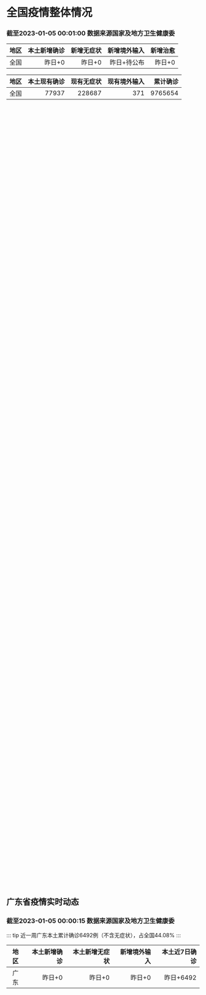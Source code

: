 
# 全国疫情整体情况
### 截至2023-01-05 00:01:00 数据来源国家及地方卫生健康委

|地区|本土新增确诊|新增无症状|新增境外输入|新增治愈|
|:--:|---:|---:|---:|---:|
|全国|昨日+0|昨日+0|昨日+待公布|昨日+0|

|地区|本土现有确诊|现有无症状|现有境外输入|累计确诊|
|:--:|---:|---:|---:|---:|
|全国|77937|228687|371|9765654|

<ChinaMap :dataList="dataList" :title="title"/>

<div id="chinaDayModify" style="width:100%;height:500px;margin-bottom:10px;"></div>
<div id="chinaAddHistoryData" style="width:100%;height:500px;margin-bottom:10px;"></div>
<div id="chinaNowHistoryData" style="width:100%;height:500px;margin-bottom:10px;"></div>
<div id="chinaTotalHistoryData" style="width:100%;height:500px;margin-bottom:10px;"></div>


## 广东省疫情实时动态
### 截至2023-01-05 00:00:15 数据来源国家及地方卫生健康委

::: tip 近一周广东本土累计确诊6492例（不含无症状），占全国44.08%
:::

|地区|本土新增确诊|本土新增无症状|新增境外输入|本土近7日确诊|
|:--:|---:|---:|---:|---:|
|广东|昨日+0|昨日+0|昨日+0|昨日+6492|

<div id="guangdongModify" style="width:100%;height:500px;margin-bottom:10px;"></div>
<div id="guangdongTotalHistory" style="width:100%;height:500px;margin-bottom:10px;"></div>
<div id="guangzhouModifyHistory" style="width:100%;height:500px;margin-bottom:10px;"></div>


<script>
import * as echarts from 'echarts'
export default {
  data(){
    return {
      title: '新增本土确诊',
      dataList: [{name: '台湾', value: 0, addList: []},{name: '香港', value: 0, addList: []},{name: '广东', value: 0, addList: []},{name: '湖北', value: 0, addList: []},{name: '上海', value: 0, addList: []},{name: '吉林', value: 0, addList: []},{name: '四川', value: 0, addList: []},{name: '重庆', value: 0, addList: []},{name: '福建', value: 0, addList: []},{name: '海南', value: 0, addList: []},{name: '河南', value: 0, addList: []},{name: '北京', value: 0, addList: []},{name: '内蒙古', value: 0, addList: []},{name: '云南', value: 0, addList: []},{name: '浙江', value: 0, addList: []},{name: '陕西', value: 0, addList: []},{name: '黑龙江', value: 0, addList: []},{name: '山西', value: 0, addList: []},{name: '山东', value: 0, addList: []},{name: '湖南', value: 0, addList: []},{name: '江苏', value: 0, addList: []},{name: '广西', value: 0, addList: []},{name: '天津', value: 0, addList: []},{name: '辽宁', value: 0, addList: []},{name: '河北', value: 0, addList: []},{name: '澳门', value: 0, addList: []},{name: '新疆', value: 0, addList: []},{name: '江西', value: 0, addList: []},{name: '贵州', value: 0, addList: []},{name: '安徽', value: 0, addList: []},{name: '甘肃', value: 0, addList: []},{name: '西藏', value: 0, addList: []},{name: '青海', value: 0, addList: []},{name: '宁夏', value: 0, addList: []},{name: '南海诸岛', value: 0, addList: []}]
    }
  },
  mounted () {
    const themeObj = {"color":["#2ec7c9","#b6a2de","#5ab1ef","#ffb980","#d87a80","#8d98b3","#e5cf0d","#97b552","#95706d","#dc69aa","#07a2a4","#9a7fd1","#588dd5","#f5994e","#c05050","#59678c","#c9ab00","#7eb00a","#6f5553","#c14089"],"backgroundColor":"rgba(0,0,0,0)","textStyle":{},"title":{"textStyle":{"color":"#008acd"},"subtextStyle":{"color":"#aaaaaa"}},"line":{"itemStyle":{"borderWidth":1},"lineStyle":{"width":2},"symbolSize":3,"symbol":"emptyCircle","smooth":true},"radar":{"itemStyle":{"borderWidth":1},"lineStyle":{"width":2},"symbolSize":3,"symbol":"emptyCircle","smooth":true},"bar":{"itemStyle":{"barBorderWidth":0,"barBorderColor":"#ccc"}},"pie":{"itemStyle":{"borderWidth":0,"borderColor":"#ccc"}},"scatter":{"itemStyle":{"borderWidth":0,"borderColor":"#ccc"}},"boxplot":{"itemStyle":{"borderWidth":0,"borderColor":"#ccc"}},"parallel":{"itemStyle":{"borderWidth":0,"borderColor":"#ccc"}},"sankey":{"itemStyle":{"borderWidth":0,"borderColor":"#ccc"}},"funnel":{"itemStyle":{"borderWidth":0,"borderColor":"#ccc"}},"gauge":{"itemStyle":{"borderWidth":0,"borderColor":"#ccc"}},"candlestick":{"itemStyle":{"color":"#d87a80","color0":"#2ec7c9","borderColor":"#d87a80","borderColor0":"#2ec7c9","borderWidth":1}},"graph":{"itemStyle":{"borderWidth":0,"borderColor":"#ccc"},"lineStyle":{"width":1,"color":"#aaaaaa"},"symbolSize":3,"symbol":"emptyCircle","smooth":true,"color":["#2ec7c9","#b6a2de","#5ab1ef","#ffb980","#d87a80","#8d98b3","#e5cf0d","#97b552","#95706d","#dc69aa","#07a2a4","#9a7fd1","#588dd5","#f5994e","#c05050","#59678c","#c9ab00","#7eb00a","#6f5553","#c14089"],"label":{"color":"#eeeeee"}},"map":{"itemStyle":{"areaColor":"#dddddd","borderColor":"#eeeeee","borderWidth":0.5},"label":{"color":"#d87a80"},"emphasis":{"itemStyle":{"areaColor":"rgba(254,153,78,1)","borderColor":"#444","borderWidth":1},"label":{"color":"rgb(100,0,0)"}}},"geo":{"itemStyle":{"areaColor":"#dddddd","borderColor":"#eeeeee","borderWidth":0.5},"label":{"color":"#d87a80"},"emphasis":{"itemStyle":{"areaColor":"rgba(254,153,78,1)","borderColor":"#444","borderWidth":1},"label":{"color":"rgb(100,0,0)"}}},"categoryAxis":{"axisLine":{"show":true,"lineStyle":{"color":"#008acd"}},"axisTick":{"show":true,"lineStyle":{"color":"#333"}},"axisLabel":{"show":true,"color":"#333"},"splitLine":{"show":false,"lineStyle":{"color":["#eee"]}},"splitArea":{"show":false,"areaStyle":{"color":["rgba(250,250,250,0.3)","rgba(200,200,200,0.3)"]}}},"valueAxis":{"axisLine":{"show":true,"lineStyle":{"color":"#008acd"}},"axisTick":{"show":true,"lineStyle":{"color":"#333"}},"axisLabel":{"show":true,"color":"#333"},"splitLine":{"show":true,"lineStyle":{"color":["#eee"]}},"splitArea":{"show":true,"areaStyle":{"color":["rgba(250,250,250,0.3)","rgba(200,200,200,0.3)"]}}},"logAxis":{"axisLine":{"show":true,"lineStyle":{"color":"#008acd"}},"axisTick":{"show":true,"lineStyle":{"color":"#333"}},"axisLabel":{"show":true,"color":"#333"},"splitLine":{"show":true,"lineStyle":{"color":["#eee"]}},"splitArea":{"show":true,"areaStyle":{"color":["rgba(250,250,250,0.3)","rgba(200,200,200,0.3)"]}}},"timeAxis":{"axisLine":{"show":true,"lineStyle":{"color":"#008acd"}},"axisTick":{"show":true,"lineStyle":{"color":"#333"}},"axisLabel":{"show":true,"color":"#333"},"splitLine":{"show":true,"lineStyle":{"color":["#eee"]}},"splitArea":{"show":false,"areaStyle":{"color":["rgba(250,250,250,0.3)","rgba(200,200,200,0.3)"]}}},"toolbox":{"iconStyle":{"borderColor":"#2ec7c9"},"emphasis":{"iconStyle":{"borderColor":"#18a4a6"}}},"legend":{"textStyle":{"color":"#333333"}},"tooltip":{"axisPointer":{"lineStyle":{"color":"#008acd","width":"1"},"crossStyle":{"color":"#008acd","width":"1"}}},"timeline":{"lineStyle":{"color":"#008acd","width":1},"itemStyle":{"color":"#008acd","borderWidth":1},"controlStyle":{"color":"#008acd","borderColor":"#008acd","borderWidth":0.5},"checkpointStyle":{"color":"#2ec7c9","borderColor":"#2ec7c9"},"label":{"color":"#008acd"},"emphasis":{"itemStyle":{"color":"#a9334c"},"controlStyle":{"color":"#008acd","borderColor":"#008acd","borderWidth":0.5},"label":{"color":"#008acd"}}},"visualMap":{"color":["#5ab1ef","#e0ffff"]},"dataZoom":{"backgroundColor":"rgba(47,69,84,0)","dataBackgroundColor":"#efefff","fillerColor":"rgba(182,162,222,0.2)","handleColor":"#008acd","handleSize":"100%","textStyle":{"color":"#333333"}},"markPoint":{"label":{"color":"#eeeeee"},"emphasis":{"label":{"color":"#eeeeee"}}}}

    echarts.registerTheme('dark', (themeObj))

    this.chartChDay = echarts.init(document.getElementById("chinaDayModify"), "dark")
,this.chartChAdd = echarts.init(document.getElementById("chinaAddHistoryData"), "dark")
,this.chartChNow = echarts.init(document.getElementById("chinaNowHistoryData"), "dark")
,this.chartChTotal = echarts.init(document.getElementById("chinaTotalHistoryData"), "dark")
,this.chartGdMod = echarts.init(document.getElementById("guangdongModify"), "dark")
,this.chartGdTotal = echarts.init(document.getElementById("guangdongTotalHistory"), "dark")
,this.chartGzMod = echarts.init(document.getElementById("guangzhouModifyHistory"), "dark")


    const option_gd_mod = {
      title: {
        text: '广东疫情新增趋势（人）'
      },
      tooltip: {
        trigger: 'axis',
        axisPointer: {
          type: 'cross',
          label: {
            backgroundColor: '#6a7985'
          }
        }
      },
      legend: {
        top: 20,
        data: [{name: '本土新增确诊',icon: 'rect'}, {name: '本土新增无症状',icon: 'rect'},{name: '新增境外输入',icon: 'rect'}]
      },
      grid: {
        left: '3%',
        right: '4%',
        bottom: '3%',
        containLabel: true
      },
      toolbox: {
        feature: {
          saveAsImage: {}
        }
      },
      xAxis: {
        type: 'category',
        boundaryGap: false,
        data: []
      },
      yAxis: {
        type: 'value'
      },
      series: [
        {
          name: '本土新增确诊',
          type: 'line',
          areaStyle: {},
          emphasis: {
            focus: 'series'
          },
          data: []
        },
        {
          name: '本土新增无症状',
          type: 'line',
          areaStyle: {},
          emphasis: {
            focus: 'series'
          },
          data: []
        },
        {
          name: '新增境外输入',
          type: 'line',
          areaStyle: {},
          emphasis: {
            focus: 'series'
          },
          data: []
        }
      ]
    };

    const option_gd_total = {
      title: {
        text: '广东疫情概览（人）'
      },
      tooltip: {
        trigger: 'axis',
        axisPointer: {
          type: 'cross',
          label: {
            backgroundColor: '#6a7985'
          }
        }
      },
      legend: {
        top: 20,
        data: [{name: '累计确诊',icon: 'rect'},{name: '累计治愈',icon: 'rect'}]
      },
      grid: {
        left: '3%',
        right: '4%',
        bottom: '3%',
        containLabel: true
      },
      toolbox: {
        feature: {
          saveAsImage: {}
        }
      },
      xAxis: {
        type: 'category',
        boundaryGap: false,
        data: ["02.01","02.02","02.03","02.04","02.05","02.06","02.07","02.08","02.09","02.10","02.11","02.12","02.13","02.14","02.15","02.16","02.17","02.18","02.19","02.20","02.21","02.22","02.23","02.24","02.25","02.26","02.27","02.28","03.01","03.02","03.03","03.04","03.05","03.06","03.07","03.08","03.09","03.10","03.11","03.12","03.13","03.14","03.15","03.16","03.17","03.18","03.19","03.20","03.21","03.22","03.23","03.24","03.25","03.26","03.27","03.28","03.29","03.30","03.31",]
      },
      yAxis: {
        type: 'value'
      },
      series: [
        {
          name: '累计确诊',
          type: 'line',
          areaStyle: {},
          emphasis: {
            focus: 'series'
          },
          data: [84287,84287,84287,84287,84287,84287,84287,84287,84287,84287,84287,84287,84287,84287,84287,84287,84287,84287,84287,84287,84287,84287,84287,84287,84287,84287,84287,84287,84287,84287,84287,84287,84287,84287,84287,84287,84287,84287,84287,84287,84287,84287,84287,84287,84287,84287,84287,84287,84287,84287,84287,84287,84287,84287,84287,84287,84287,84287,84287,]
        },
        {
          name: '累计治愈',
          type: 'line',
          areaStyle: {},
          emphasis: {
            focus: 'series'
          },
          data: [51366,51366,51366,51366,51366,51366,51366,51366,51366,51366,51366,51366,51366,51366,51366,51366,51366,51366,51366,51366,51366,51366,51366,51366,51366,51366,51366,51366,51366,51366,51366,51366,51366,51366,51366,51366,51366,51366,51366,51366,51366,51366,51366,51366,51366,51366,51366,51366,51366,51366,51366,51366,51366,51366,51366,51366,51366,51366,51366,]
        }
      ]
    };

    const option_gz_mod = {
      title: {
        text: '广州疫情新增趋势（人）'
      },
      tooltip: {
        trigger: 'axis',
        axisPointer: {
          type: 'cross',
          label: {
            backgroundColor: '#6a7985'
          }
        }
      },
      legend: {
        top: 20,
        data: [{name: '本土新增确诊',icon: 'rect'},{name: '本土新增无症状',icon: 'rect'}]
      },
      grid: {
        left: '3%',
        right: '4%',
        bottom: '3%',
        containLabel: true
      },
      toolbox: {
        feature: {
          saveAsImage: {}
        }
      },
      xAxis: {
        type: 'category',
        boundaryGap: false,
        data: []
      },
      yAxis: {
        type: 'value'
      },
      series: [
        {
          name: '本土新增确诊',
          type: 'line',
          areaStyle: {},
          emphasis: {
            focus: 'series'
          },
          data: []
        },
        {
          name: '本土新增无症状',
          type: 'line',
          areaStyle: {},
          emphasis: {
            focus: 'series'
          },
          data: []
        }
      ]
    };

    const option_ch_day  = {
      series: [
        {
          type: 'treemap',
          data: [
            {
              name: '本土新增确诊昨日+0',
              value: 1,
            },
            {
              name: '新增无症状昨日+0',
              value: 1,
            },
            {
              name: '新增境外输入昨日+待公布',
              value: 1,
            },
            {
              name: '新增治愈昨日+0',
              value: 1,
            },
          ]
        }
      ]
    };

    const option_ch_add = {
      title: {
        text: '新增疫情整体走势'
      },
      tooltip: {
        trigger: 'axis',
        axisPointer: {
          type: 'cross',
          label: {
            backgroundColor: '#6a7985'
          }
        }
      },
      legend: {
        top: 20,
        data: [{name: '本土确诊',icon: 'rect'}, {name: '无症状感染',icon: 'rect'},{name: '新增境外输入',icon: 'rect'}]
      },
      grid: {
        left: '3%',
        right: '4%',
        bottom: '3%',
        containLabel: true
      },
      toolbox: {
        feature: {
          saveAsImage: {}
        }
      },
      xAxis: {
        type: 'category',
        boundaryGap: false,
        data: []
      },
      yAxis: {
        type: 'value'
      },
      series: [
        {
          name: '本土确诊',
          type: 'line',
          areaStyle: {},
          emphasis: {
            focus: 'series'
          },
          data: []
        },
        {
          name: '无症状感染',
          type: 'line',
          areaStyle: {},
          emphasis: {
            focus: 'series'
          },
          data: []
        },
        {
          name: '新增境外输入',
          type: 'line',
          areaStyle: {},
          emphasis: {
            focus: 'series'
          },
          data: []
        }
      ]
    };

    const option_ch_now = {
      title: {
        text: '现有疫情整体走势'
      },
      tooltip: {
        trigger: 'axis',
        axisPointer: {
          type: 'cross',
          label: {
            backgroundColor: '#6a7985'
          }
        }
      },
      legend: {
        top: 20,
        data: [{name: '本土确诊',icon: 'rect'}, {name: '无症状感染',icon: 'rect'},{name: '新增境外输入',icon: 'rect'}]
      },
      grid: {
        left: '3%',
        right: '4%',
        bottom: '3%',
        containLabel: true
      },
      toolbox: {
        feature: {
          saveAsImage: {}
        }
      },
      xAxis: {
        type: 'category',
        boundaryGap: false,
        data: ["02.01","02.02","02.03","02.04","02.05","02.06","02.07","02.08","02.09","02.10","02.11","02.12","02.13","02.14","02.15","02.16","02.17","02.18","02.19","02.20","02.21","02.22","02.23","02.24","02.25","02.26","02.27","02.28","03.01","03.02","03.03","03.04","03.05","03.06","03.07","03.08","03.09","03.10","03.11","03.12","03.13","03.14","03.15","03.16","03.17","03.18","03.19","03.20","03.21","03.22","03.23","03.24","03.25","03.26","03.27","03.28","03.29","03.30","03.31",]
      },
      yAxis: {
        type: 'value'
      },
      series: [
        {
          name: '本土确诊',
          type: 'line',
          areaStyle: {},
          emphasis: {
            focus: 'series'
          },
          data: [77937,77937,77937,77937,77937,77937,77937,77937,77937,77937,77937,77937,77937,77937,77937,77937,77937,77937,77937,77937,77937,77937,77937,77937,77937,77937,77937,77937,77937,77937,77937,77937,77937,77937,77937,77937,77937,77937,77937,77937,77937,77937,77937,77937,77937,77937,77937,77937,77937,77937,77937,77937,77937,77937,77937,77937,77937,77937,77937,]
        },
        {
          name: '无症状感染',
          type: 'line',
          areaStyle: {},
          emphasis: {
            focus: 'series'
          },
          data: [371,371,371,371,371,371,371,371,371,371,371,371,371,371,371,371,371,371,371,371,371,371,371,371,371,371,371,371,371,371,371,371,371,371,371,371,371,371,371,371,371,371,371,371,371,371,371,371,371,371,371,371,371,371,371,371,371,371,371,]
        },
        {
          name: '新增境外输入',
          type: 'line',
          areaStyle: {},
          emphasis: {
            focus: 'series'
          },
          data: [228687,228687,228687,228687,228687,228687,228687,228687,228687,228687,228687,228687,228687,228687,228687,228687,228687,228687,228687,228687,228687,228687,228687,228687,228687,228687,228687,228687,228687,228687,228687,228687,228687,228687,228687,228687,228687,228687,228687,228687,228687,228687,228687,228687,228687,228687,228687,228687,228687,228687,228687,228687,228687,228687,228687,228687,228687,228687,228687,]
        }
      ]
    };

    const option_ch_total = {
      title: {
        text: '累计疫情整体走势'
      },
      tooltip: {
        trigger: 'axis',
        axisPointer: {
          type: 'cross',
          label: {
            backgroundColor: '#6a7985'
          }
        }
      },
      legend: {
        top: 20,
        data: [{name: '确诊(含港澳台)', con: 'rect'}, {name: '死亡(含港澳台)',icon: 'rect'}]
      },
      grid: {
        left: '3%',
        right: '4%',
        bottom: '3%',
        containLabel: true
      },
      toolbox: {
        feature: {
          saveAsImage: {}
        }
      },
      xAxis: {
        type: 'category',
        boundaryGap: false,
        data: ["02.01","02.02","02.03","02.04","02.05","02.06","02.07","02.08","02.09","02.10","02.11","02.12","02.13","02.14","02.15","02.16","02.17","02.18","02.19","02.20","02.21","02.22","02.23","02.24","02.25","02.26","02.27","02.28","03.01","03.02","03.03","03.04","03.05","03.06","03.07","03.08","03.09","03.10","03.11","03.12","03.13","03.14","03.15","03.16","03.17","03.18","03.19","03.20","03.21","03.22","03.23","03.24","03.25","03.26","03.27","03.28","03.29","03.30","03.31",]
      },
      yAxis: {
        type: 'value'
      },
      series: [
        {
          name: '确诊(含港澳台)',
          type: 'line',
          areaStyle: {},
          emphasis: {
            focus: 'series'
          },
          data: [9765654,9765654,9765654,9765654,9765654,9765654,9765654,9765654,9765654,9765654,9765654,9765654,9765654,9765654,9765654,9765654,9765654,9765654,9765654,9765654,9765654,9765654,9765654,9765654,9765654,9765654,9765654,9765654,9765654,9765654,9765654,9765654,9765654,9765654,9765654,9765654,9765654,9765654,9765654,9765654,9765654,9765654,9765654,9765654,9765654,9765654,9765654,9765654,9765654,9765654,9765654,9765654,9765654,9765654,9765654,9765654,9765654,9765654,9765654,]
        },
        {
          name: '死亡(含港澳台)',
          type: 'line',
          areaStyle: {},
          emphasis: {
            focus: 'series'
          },
          data: [28939,28939,28939,28939,28939,28939,28939,28939,28939,28939,28939,28939,28939,28939,28939,28939,28939,28939,28939,28939,28939,28939,28939,28939,28939,28939,28939,28939,28939,28939,28939,28939,28939,28939,28939,28939,28939,28939,28939,28939,28939,28939,28939,28939,28939,28939,28939,28939,28939,28939,28939,28939,28939,28939,28939,28939,28939,28939,28939,]
        }
      ]
    };

    this.chartGdMod.setOption(option_gd_mod);
    this.chartGdTotal.setOption(option_gd_total);
    this.chartGzMod.setOption(option_gz_mod);
    this.chartChDay.setOption(option_ch_day);
    this.chartChAdd.setOption(option_ch_add);
    this.chartChNow.setOption(option_ch_now);
    this.chartChTotal.setOption(option_ch_total);

    window.onresize = () => {
      this.chartGdMod.resize()
      this.chartGdTotal.resize()
      this.chartGzMod.resize()
      this.chartChDay.resize()
      this.chartChAdd.resize()
      this.chartChNow.resize()
      this.chartChTotal.resize()
    }
  }
}
</script>

## 广东省各地区疫情情况

::: danger 0个中高风险地区
:::

|地区|本土新增确诊|本土新增无症状|本土近7日确诊|中高风险地区|
|:--:|---:|---:|---:|---:|
|广州|0|0|+3023|0|
|汕头|0|0|+514|0|
|深圳|0|0|+480|0|
|云浮|0|0|+320|0|
|惠州|0|0|+302|0|
|佛山|0|0|+258|0|
|潮州|0|0|+253|0|
|中山|0|0|+210|0|
|珠海|0|0|+207|0|
|阳江|0|0|+195|0|
|湛江|0|0|+139|0|
|茂名|0|0|+120|0|
|江门|0|0|+111|0|
|肇庆|0|0|+69|0|
|梅州|0|0|+62|0|
|韶关|0|0|+61|0|
|汕尾|0|0|+55|0|
|清远|0|0|+43|0|
|东莞|0|0|+35|0|
|河源|0|0|+19|0|
|揭阳|0|0|+16|0|
|未公布来源|0|0|0|0|


## 广东疫情热点动态

  
### 04-01 08:44
::: tip 广东首个新冠口服药上市，减少联用药物带来的副作用
3月31日，单药3CL靶向新冠病毒感染治疗药物来瑞特韦片研发研讨会上，广州实验室研究员、广州呼研院副院长杨子峰表示，来瑞特韦片的抗病毒效果与辉瑞Paxlovid效果相当，有效避免了因联用利托那韦产生的...

南方都市报

[阅读全文](https://view.inews.qq.com/a/20230331A06R5M00?uid=100162862382&shareto=wx&devid=6B867A79-89E7-4FEF-A3B8-FCBF7F356E49&qimei=5e1231f5-e69a-46f0-b45d-19c7cb333211&qs_signature=AAwfy3YbmkjXUfgeWh8LMKjxyjBj9LOh4eqVCBev2L0TOvpbSUPOjoogMU8HNb282lH2rUoM0PV0S%2B9aO2nUiiLZxIA%2FHxbVvGgVmglAw1Ik%2FRpneHTwG88gk0Fs1A%3D%3D&appver=15.5_qqnews_7.1.00#)
:::

### 04-01 08:30
::: tip 广州市近期流感疫苗接种点公布
近期，“甲流”狂飙，频频登上社交媒体的热门榜单，多地出现学校因流感而停课的现象。为进一步做好流感疫苗接种服务工作，广州市疾病预防控制中心梳理汇总了全市11个区目前开展流感疫苗接种的地点。现将最新的流感...

广州日报

[阅读全文](https://view.inews.qq.com/a/20230331A0673B00?uid=100162862382&shareto=wx&devid=6B867A79-89E7-4FEF-A3B8-FCBF7F356E49&qimei=5e1231f5-e69a-46f0-b45d-19c7cb333211&qs_signature=AAwbzRI5SZYMTrgeWh8LMKjxyjBj9LOh4essber5M1Zm0yafAVqueCuUPDH2XXkvOI0dDusAyi3vjaLJ6IYBHInfR%2FijkR%2FGuR%2BYLPpICcU8izMha92yNa32J5m7%2BA%3D%3D&appver=15.5_qqnews_7.1.00#)
:::

### 03-31 18:27
::: tip 惠州机场全面恢复至疫情前水平，今日迎来惠州—南宁航线首航
南都讯：截至3月30日，惠州机场三大生产指标已全面恢复到疫情前水平，其中输送旅客超过53万人次、实现货邮1606吨、起降航班4559架次，同比2019年同期分别恢复至100%、104%、109%。特别...

南方都市报

[阅读全文](https://h5.baike.qq.com/mobile/landing.html?docid=20230331A07YYE00&isNews=1&adtag=wxjk.yqssc.yqdt)
:::

### 03-31 12:12
::: tip 禽流感或成新的大流行毒株来源，鸟类是天然宿主
“下一次席卷人类的大流行病可能是由一种在动物身上制造的新流感病毒株引起的，而人类对这种病毒几乎没有免疫力。”通过分析了近五十年的动物流感记录，中国和澳大利亚两国科学家得出了这一共同结论。...

羊城派

[阅读全文](https://view.inews.qq.com/a/20230331A03LF000?&chlid=mine_subscribe&uid=101705948131#)
:::

### 03-31 08:03
::: tip 多地中小学因流感停课！流感家庭护理指南，家长必读
近来，
“流感”多次冲进热搜，
成了很多市民朋友关注的热点。
虽然，根据最新的中国疾控中心流感监测周报，南方省份流感病毒检测阳性率上升趋缓，北方省份持续下降。但目前仍然是流感的高发期，多地中小学因流感...

广州荔湾发布

[阅读全文](https://view.inews.qq.com/a/20230331A00ZRX00?uid=101705948131&chlid=_qqnews_custom_search_pictext#)
:::

### 03-30 09:23
::: tip 广东发现H3N8禽流感病例，第三次跨物种到人意味着什么？
3月26日，广东省疾控中心官网发布消息，中山市报告了1例H3N8病例，中国疾控中心对病例标本复核检测，结果为H3N8禽流感病毒核酸阳性。...

医学界

[阅读全文](https://view.inews.qq.com/a/20230329A094M500?uid=100188415180&chlid=news_news_antip#)
:::

### 03-30 09:07
::: tip 儿科门急诊量半月增一倍 广州医生：甲流仍在流行，小心预防
2月以来，甲流在多地引发感染高峰，在广州，这一波甲流感染是否还在持续？3月29日，广医三院黄埔院区儿科副主任医师谢丽春介绍，3月中旬之后，甲流患儿明显增多，儿科门急诊量比平日增加一倍，目前就诊量仍在增...

南方都市报

[阅读全文](https://view.inews.qq.com/a/20230329A0785000?uid=101705948131&chlid=_qqnews_custom_search_pictext#)
:::

### 03-29 14:28
::: tip 广东中山市报告1例H3N8禽流感病例，专家：人和人之间传播力非常弱
“H3N8属于禽流感中甲流的一个亚型，临床特点和目前流行的甲流非常相似，病人会出现发热、全身酸痛等症状，部分人还会出现上呼吸道症状，如说咽痛、鼻塞、流涕等。”云南省第一人民医院感染性疾病与肝病科副主任...

人民日报健康客户端

[阅读全文](https://view.inews.qq.com/a/20230329A04HSR00?&chlid=mine_subscribe&uid=101705948131#)
:::

### 03-29 14:01
::: tip 中山市发现1例H3N8禽流感病例，H3N8病毒是什么？
文/羊城晚报全媒体记者 张华3月26日，广东省疾控中心通报，中山市报告1例H3N8病例。病例为女性，56岁，既往有多发性骨髓瘤等基础病史，发病前有活禽暴露史，家周边有野禽活动史。中国疾控中心对病例标本...

羊城派

[阅读全文](https://h5.baike.qq.com/mobile/landing.html?docid=20230329A048RN00&isNews=1&adtag=wxjk.yqssc.yqdt)
:::

### 03-29 09:18
::: tip 阳性！广东一地报告1例H3N8禽流感病例
根据广东省疾病预防控制中心消息，广东省中山市报告1例H3N8病例，病例为女性，56岁，既往有多发性骨髓瘤等基础病史，发病前有活禽暴露史，家周边有野禽活动史。中国疾控中心对病例标本复核检测，结果为H3N...

都市快报橙柿互动

[阅读全文](https://view.inews.qq.com/a/20230329A00KZI00?uid=101705948131&chlid=_qqnews_custom_search_pictext#)
:::


## 广州疫情热点动态

  
### 04-01 08:30
::: tip 广州市近期流感疫苗接种点公布
近期，“甲流”狂飙，频频登上社交媒体的热门榜单，多地出现学校因流感而停课的现象。为进一步做好流感疫苗接种服务工作，广州市疾病预防控制中心梳理汇总了全市11个区目前开展流感疫苗接种的地点。现将最新的流感...

广州日报

[阅读全文](https://view.inews.qq.com/a/20230331A0673B00?uid=100162862382&shareto=wx&devid=6B867A79-89E7-4FEF-A3B8-FCBF7F356E49&qimei=5e1231f5-e69a-46f0-b45d-19c7cb333211&qs_signature=AAwbzRI5SZYMTrgeWh8LMKjxyjBj9LOh4essber5M1Zm0yafAVqueCuUPDH2XXkvOI0dDusAyi3vjaLJ6IYBHInfR%2FijkR%2FGuR%2BYLPpICcU8izMha92yNa32J5m7%2BA%3D%3D&appver=15.5_qqnews_7.1.00#)
:::

### 04-01 08:44
::: tip 广东首个新冠口服药上市，减少联用药物带来的副作用
3月31日，单药3CL靶向新冠病毒感染治疗药物来瑞特韦片研发研讨会上，广州实验室研究员、广州呼研院副院长杨子峰表示，来瑞特韦片的抗病毒效果与辉瑞Paxlovid效果相当，有效避免了因联用利托那韦产生的...

南方都市报

[阅读全文](https://view.inews.qq.com/a/20230331A06R5M00?uid=100162862382&shareto=wx&devid=6B867A79-89E7-4FEF-A3B8-FCBF7F356E49&qimei=5e1231f5-e69a-46f0-b45d-19c7cb333211&qs_signature=AAwfy3YbmkjXUfgeWh8LMKjxyjBj9LOh4eqVCBev2L0TOvpbSUPOjoogMU8HNb282lH2rUoM0PV0S%2B9aO2nUiiLZxIA%2FHxbVvGgVmglAw1Ik%2FRpneHTwG88gk0Fs1A%3D%3D&appver=15.5_qqnews_7.1.00#)
:::

### 03-31 18:27
::: tip 惠州机场全面恢复至疫情前水平，今日迎来惠州—南宁航线首航
南都讯：截至3月30日，惠州机场三大生产指标已全面恢复到疫情前水平，其中输送旅客超过53万人次、实现货邮1606吨、起降航班4559架次，同比2019年同期分别恢复至100%、104%、109%。特别...

南方都市报

[阅读全文](https://h5.baike.qq.com/mobile/landing.html?docid=20230331A07YYE00&isNews=1&adtag=wxjk.yqssc.yqdt)
:::

### 03-31 12:12
::: tip 禽流感或成新的大流行毒株来源，鸟类是天然宿主
“下一次席卷人类的大流行病可能是由一种在动物身上制造的新流感病毒株引起的，而人类对这种病毒几乎没有免疫力。”通过分析了近五十年的动物流感记录，中国和澳大利亚两国科学家得出了这一共同结论。...

羊城派

[阅读全文](https://view.inews.qq.com/a/20230331A03LF000?&chlid=mine_subscribe&uid=101705948131#)
:::

### 03-31 08:03
::: tip 多地中小学因流感停课！流感家庭护理指南，家长必读
近来，
“流感”多次冲进热搜，
成了很多市民朋友关注的热点。
虽然，根据最新的中国疾控中心流感监测周报，南方省份流感病毒检测阳性率上升趋缓，北方省份持续下降。但目前仍然是流感的高发期，多地中小学因流感...

广州荔湾发布

[阅读全文](https://view.inews.qq.com/a/20230331A00ZRX00?uid=101705948131&chlid=_qqnews_custom_search_pictext#)
:::

### 03-30 09:23
::: tip 广东发现H3N8禽流感病例，第三次跨物种到人意味着什么？
3月26日，广东省疾控中心官网发布消息，中山市报告了1例H3N8病例，中国疾控中心对病例标本复核检测，结果为H3N8禽流感病毒核酸阳性。...

医学界

[阅读全文](https://view.inews.qq.com/a/20230329A094M500?uid=100188415180&chlid=news_news_antip#)
:::

### 03-30 09:07
::: tip 儿科门急诊量半月增一倍 广州医生：甲流仍在流行，小心预防
2月以来，甲流在多地引发感染高峰，在广州，这一波甲流感染是否还在持续？3月29日，广医三院黄埔院区儿科副主任医师谢丽春介绍，3月中旬之后，甲流患儿明显增多，儿科门急诊量比平日增加一倍，目前就诊量仍在增...

南方都市报

[阅读全文](https://view.inews.qq.com/a/20230329A0785000?uid=101705948131&chlid=_qqnews_custom_search_pictext#)
:::

### 03-29 14:28
::: tip 广东中山市报告1例H3N8禽流感病例，专家：人和人之间传播力非常弱
“H3N8属于禽流感中甲流的一个亚型，临床特点和目前流行的甲流非常相似，病人会出现发热、全身酸痛等症状，部分人还会出现上呼吸道症状，如说咽痛、鼻塞、流涕等。”云南省第一人民医院感染性疾病与肝病科副主任...

人民日报健康客户端

[阅读全文](https://view.inews.qq.com/a/20230329A04HSR00?&chlid=mine_subscribe&uid=101705948131#)
:::

### 03-29 14:01
::: tip 中山市发现1例H3N8禽流感病例，H3N8病毒是什么？
文/羊城晚报全媒体记者 张华3月26日，广东省疾控中心通报，中山市报告1例H3N8病例。病例为女性，56岁，既往有多发性骨髓瘤等基础病史，发病前有活禽暴露史，家周边有野禽活动史。中国疾控中心对病例标本...

羊城派

[阅读全文](https://h5.baike.qq.com/mobile/landing.html?docid=20230329A048RN00&isNews=1&adtag=wxjk.yqssc.yqdt)
:::

### 03-29 09:18
::: tip 阳性！广东一地报告1例H3N8禽流感病例
根据广东省疾病预防控制中心消息，广东省中山市报告1例H3N8病例，病例为女性，56岁，既往有多发性骨髓瘤等基础病史，发病前有活禽暴露史，家周边有野禽活动史。中国疾控中心对病例标本复核检测，结果为H3N...

都市快报橙柿互动

[阅读全文](https://view.inews.qq.com/a/20230329A00KZI00?uid=101705948131&chlid=_qqnews_custom_search_pictext#)
:::

